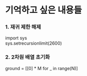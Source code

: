 # 기억하고 싶은 내용들

### 1. 재귀 제한 해제

  import sys    
  sys.setrecursionlimit(2600)

### 2. 2차원 배열 초기화
  
  ground =  [[0]      * M for _ in range(N)]
